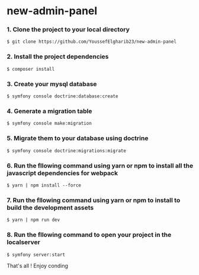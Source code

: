 # new-admin-panel

### 1. Clone the project to your local directory 
```
$ git clone https://github.com/YoussefElgharib23/new-admin-panel
```

### 2. Install the project dependencies
```
$ composer install 
```

### 3. Create your mysql database
```
$ symfony console doctrine:database:create
```


### 4. Generate a migration table
```
$ symfony console make:migration
```

### 5. Migrate them to your database using doctrine
```
$ symfony console doctrine:migrations:migrate
```

### 6. Run the fllowing command using yarn or npm to install all the javascript dependencies for webpack
```
$ yarn | npm install --force
```

### 7. Run the fllowing command using yarn or npm to install to build the development assets
```
$ yarn | npm run dev
```

### 8. Run the fllowing command to open your project in the localserver
```
$ symfony server:start 
```

That's all !
Enjoy conding
